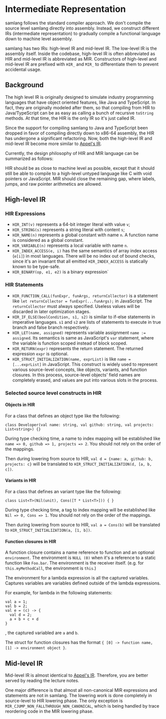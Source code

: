 # Intermediate Representation

samlang follows the standard compiler approach. We don't compile the source level samlang directly
into assembly. Instead, we construct different IRs (intermediate representation) to gradually
compile a functional language down to machine level assembly.

samlang has two IRs: high-level IR and mid-level IR. The low-level IR is the assembly itself. Inside
the codebase, high-level IR is often abbreviated as HIR and mid-level IR is abbreviated as MIR.
Constructors of high-level and mid-level IR are prefixed with `HIR_` and `MIR_` to differentiate
them to prevent accidental usage.

## Background

The high level IR is originally designed to simulate industry programming languages that have object
oriented features, like Java and TypeScript. In fact, they are originally modeled after them, so
that compiling from HIR to Java/TypeScript can be as easy as calling a bunch of recursive `toString`
methods. At that time, the HIR is the only IR so it's just called IR.

Since the support for compiling samlang to Java and TypeScript been dropped in favor of compiling
directly down to x86-64 assembly, the HIR has undergone a significant refactoring. Now, both the
high-level IR and mid-level IR become more similar to
[Appel's IR](https://www.cs.cornell.edu/courses/cs4120/2020sp/lectures/14irgen/lec14-sp16.pdf).

Currently, the design philosophy of HIR and MIR language can be summarized as follows:

HIR should be as close to machine level as possible, except that it should still be able to compile
to a high-level untyped language like C with void pointers or JavaScript. MIR should close the
remaining gap, where labels, jumps, and raw pointer arithmetics are allowed.

## High-level IR

### HIR Expressions

- `HIR_INT(v)` represents a 64-bit integer literal with value `v`;
- `HIR_STRING(s)` represents a string literal with content `s`;
- `HIR_NAME(n)` represents a global constant with name `n`. A function name is considered as a
  global constant.
- `HIR_VARIABLE(n)` represents a local variable with name `n`.
- `HIR_INDEX_ACCESS(e, i)` has the same semantics of array index access (`e[i]`) in most languages.
  There will be no index out of bound checks, since it's an invariant that all emitted
  `HIR_INDEX_ACCESS` is statically known to be type-safe.
- `HIR_BINARY(op, e1, e2)` is a binary expression`

### HIR Statements

- `HIR_FUNCTION_CALL(funExpr, funArgs, returnCollector)` is a statement like
  `let returnCollector = funExpr(...funArgs);` in JavaScript. The `returnCollector` must always
  specified. Useless values will be discarded in later optimization stages.
- `HIR_IF_ELSE(boolCondition, s1, s2)` is similar to if-else statements in imperative languages.
  `s1` and `s2` are lists of statements to execute in true branch and false branch respectively.
- `HIR_LET(name, assigned)` represents variable assignment `name := assigned`. Its semantics is same
  as JavaScript's `var` statement, where the variable is function scoped instead of block scoped.
- `HIR_RETURN(expr)` represents the return statement. The returned expression `expr` is optional.
- `HIR_STRUCT_INITIALIZATION(name, exprList)` is like `name = [...exprList]` in JavaScript. This
  construct is widely used to represent various source-level concepts, like objects, variants, and
  function closures. In this process, source-level objects' field names are completely erased, and
  values are put into various slots in the process.

### Selected source level constructs in HIR

#### Objects in HIR

For a class that defines an object type like the following:

```samlang
class Developer(val name: string, val github: string, val projects: List<string>) {}
```

During type checking time, a name to index mapping will be established like
`name => 0, github => 1, projects => 2`. You should not rely on the order of the mappings.

Then during lowering from source to HIR, `val d = {name: a, github: b, projects: c}` will be
translated to `HIR_STRUCT_INITIALIZATION(d, [a, b, c])`.

#### Variants in HIR

For a class that defines an variant type like the following:

```samlang
class List<T>(Nil(unit), Cons([T * List<T>])) { }
```

During type checking time, a tag to index mapping will be established like `Nil => 0, Cons => 1`.
You should not rely on the order of the mappings.

Then during lowering from source to HIR, `val a = Cons(b)` will be translated to
`HIR_STRUCT_INITIALIZATION(a, [1, b])`.

#### Function closures in HIR

A function closure contains a name reference to function and an optional `environment`. The
environment is `NULL (0)` when it's a reference to a static function like `Foo.bar`. The environment
is the receiver itself. (e.g. for `this.myMethodCall`, the environment is `this`.)

The environment for a lambda expression is all the captured variables. Captures variables are
variables defined outside of the lambda expressions.

For example, for lambda in the following statements:

```samlang
val a = 1;
val b = 2;
val e = (c) -> {
  val d = 2;
  a + b + c + d
}
```

, the captured variabled are `a` and `b`.

The struct for function closures has the format
`{ [0] -> function name, [1] -> environment object }`.

## Mid-level IR

Mid-level IR is almost identical to
[Appel's IR](https://www.cs.cornell.edu/courses/cs4120/2020sp/lectures/14irgen/lec14-sp16.pdf).
Therefore, you are better served by reading the lecture notes.

One major difference is that almost all non-canonical MIR expressions and statements are not in
samlang. The lowering work is done completely in source-level to HIR lowering phase. The only
exception is `MIR_CJUMP_NON_FALLTHROUGH_NON_CANONICAL`, which is being handled by trace reordering
code in the MIR lowering phase.
